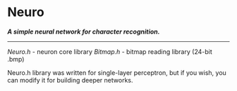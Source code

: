 # Neuro
***A simple neural network for character recognition.***

----------
*Neuro.h* - neuron core library
*Bitmap.h* - bitmap reading library (24-bit .bmp)

Neuro.h library was written for single-layer perceptron, but if you wish, you can modify it for building deeper networks.


